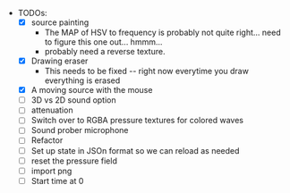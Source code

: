 * TODOs:
    * [x] source painting
        * The MAP of HSV to frequency is probably not quite right... need to figure this one out... hmmm...
        * probably need a reverse texture. 
    * [x] Drawing eraser
        * This needs to be fixed -- right now everytime you draw everything is erased
    * [x] A moving source with the mouse
    * [ ] 3D vs 2D sound option
    * [ ] attenuation
    * [ ] Switch over to RGBA pressure textures for colored waves
    * [ ] Sound prober microphone
    * [ ] Refactor
    * [ ] Set up state in JSOn format so we can reload as needed
    * [ ] reset the pressure field
    * [ ] import png
    * [ ] Start time at 0